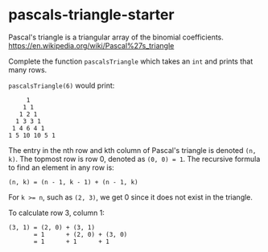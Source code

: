 # pascals-triangle-starter

Pascal's triangle is a triangular array of the binomial coefficients.
https://en.wikipedia.org/wiki/Pascal%27s_triangle


Complete the function `pascalsTriangle` which takes an `int` and prints that many rows.

`pascalsTriangle(6)` would print:

```
     1  
    1 1 
   1 2 1 
  1 3 3 1 
 1 4 6 4 1 
1 5 10 10 5 1 
```

The entry in the nth row and kth column of Pascal's triangle is denoted `(n, k)`. The topmost row is row 0, denoted as `(0, 0) = 1`. The recursive formula to find an element in any row is:
```
(n, k) = (n - 1, k - 1) + (n - 1, k)
```
For `k >= n`, such as `(2, 3)`, we get 0 since it does not exist in the triangle.

To calculate row 3, column 1:
```
(3, 1) = (2, 0) + (3, 1)
       = 1      + (2, 0) + (3, 0)
       = 1      + 1      + 1
```

